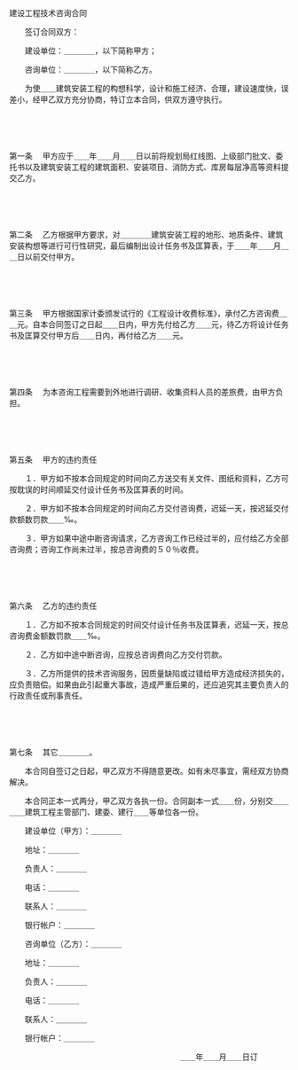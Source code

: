 



建设工程技术咨询合同



 

　　签订合同双方：

　　建设单位：＿＿＿＿，以下简称甲方；

　　咨询单位：＿＿＿＿，以下简称乙方。

　　为使＿＿建筑安装工程的构想科学，设计和施工经济、合理，建设速度快，误差小，经甲乙双方充分协商，特订立本合同，供双方遵守执行。

　　 

　　

第一条
　甲方应于＿＿年＿＿月＿＿日以前将规划局红线图、上级部门批文、委托书以及建筑安装工程的建筑面积、安装项目、消防方式、库房每层净高等资料提交乙方。

　　 

　　

第二条
　乙方根据甲方要求，对＿＿＿＿建筑安装工程的地形、地质条件、建筑安装构想等进行可行性研究，最后编制出设计任务书及匡算表，于＿＿年＿＿月＿＿日以前交付甲方。

　　 

　　

第三条
　甲方根据国家计委颁发试行的《工程设计收费标准》，承付乙方咨询费＿＿元。自本合同签订之日起＿＿日内，甲方先付给乙方＿＿元，待乙方将设计任务书及匡算交付甲方后＿＿日内，再付给乙方＿＿元。

　　 

　　

第四条
　为本咨询工程需要到外地进行调研、收集资料人员的差旅费，由甲方负担。

　　 

　　

第五条
　甲方的违约责任

　　１．甲方如不按本合同规定的时间向乙方送交有关文件、图纸和资料，乙方可按耽误的时间顺延交付设计任务书及匡算表的时间。

　　２．甲方如不按本合同规定的时间向乙方交付咨询费，迟延一天，按迟延交付款额数罚款＿＿‰。

　　３．甲方如果中途中断咨询请求，乙方咨询工作已经过半的，应付给乙方全部咨询费；咨询工作尚未过半，按总咨询费的５０％收费。

　　 

　　

第六条
　乙方的违约责任

　　１．乙方如不按本合同规定的时间交付设计任务书及匡算表，迟延一天，按总咨询费金额数罚款＿＿‰。

　　２．乙方如中途中断咨询，应按总咨询费向乙方交付罚款。

　　３．乙方所提供的技术咨询服务，因质量缺陷或过错给甲方造成经济损失的，应负责赔偿。如果由此引起重大事故，造成严重后果的，还应追究其主要负责人的行政责任或刑事责任。

　　 

　　

第七条
　其它＿＿＿＿。

　　本合同自签订之日起，甲乙双方不得随意更改。如有未尽事宜，需经双方协商解决。

　　本合同正本一式两分，甲乙双方各执一份。合同副本一式＿＿份，分别交＿＿＿＿建筑工程主管部门、建委、建行＿＿等单位各一份。

　　建设单位（甲方）：＿＿＿＿

　　地址：＿＿＿＿

　　负责人：＿＿＿＿

　　电话：＿＿＿＿

　　联系人：＿＿＿＿

　　银行帐户：＿＿＿＿

　　咨询单位（乙方）：＿＿＿＿

　　地址：＿＿＿＿

　　负责人：＿＿＿＿

　　电话：＿＿＿＿

　　联系人：＿＿＿＿

　　银行帐户：＿＿＿＿

　　　　　　　　　　　　　　　　　　　　　　＿＿年＿＿月＿＿日订